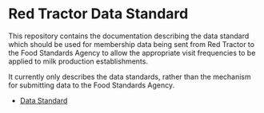 # Red Tractor Data Standard

This repository contains the documentation describing the data standard which should be used for membership data being sent from Red Tractor to the Food Standards Agency to allow the appropriate visit frequencies to be applied to milk production establishments.

It currently only describes the data standards, rather than the mechanism for submitting data to the Food Standards Agency.

 - [Data Standard](https://github.com/fsadata/RedTractorDataStandard/blob/master/Data%20Standard.md)
